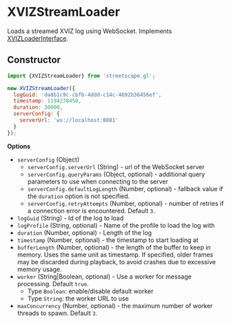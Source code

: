 # XVIZStreamLoader

Loads a streamed XVIZ log using WebSocket. Implements
[XVIZLoaderInterface](/docs/api-reference/xviz-loader-interface.md).

## Constructor

```js
import {XVIZStreamLoader} from 'streetscape.gl';

new XVIZStreamLoader({
  logGuid: 'da8b1c9c-cbfb-4ddd-c14c-4692b36456ef',
  timestamp: 1194278450,
  duration: 30000,
  serverConfig: {
    serverUrl: 'ws://localhost:8081'
  }
});
```

**Options**

- `serverConfig` (Object)
  - `serverConfig.serverUrl` (String) - url of the WebSocket server
  - `serverConfig.queryParams` (Object, optional) - additional query parameters to use when
    connecting to the server
  - `serverConfig.defaultLogLength` (Number, optional) - fallback value if the `duration` option is
    not specified.
  - `serverConfig.retryAttempts` (Number, optional) - number of retries if a connection error is
    encountered. Default `3`.
- `logGuid` (String) - Id of the log to load
- `logProfile` (String, optional) - Name of the profile to load the log with
- `duration` (Number, optional) - Length of the log
- `timestamp` (Number, optional) - the timestamp to start loading at
- `bufferLength` (Number, optional) - the length of the buffer to keep in memory. Uses the same unit
  as timestamp. If specified, older frames may be discarded during playback, to avoid crashes due to
  excessive memory usage.
- `worker` (String|Boolean, optional) - Use a worker for message processing. Default `true`.
  - Type `Boolean`: enable/disable default worker
  - Type `String`: the worker URL to use
- `maxConcurrency` (Number, optional) - the maximum number of worker threads to spawn. Default `3`.
